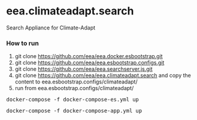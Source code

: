 # eea.climateadapt.search
Search Appliance for Climate-Adapt

### How to run

1) git clone https://github.com/eea/eea.docker.esbootstrap.git
2) git clone https://github.com/eea/eea.esbootstrap.configs.git
3) git clone https://github.com/eea/eea.searchserver.js.git
4) git clone https://github.com/eea/eea.climateadapt.search and copy the content to eea.esbootstrap.configs/climateadapt/
5) run from eea.esbootstrap.configs/climateadapt/ 
<pre>docker-compose -f docker-compose-es.yml up</pre>
<pre>docker-compose -f docker-compose-app.yml up</pre>

